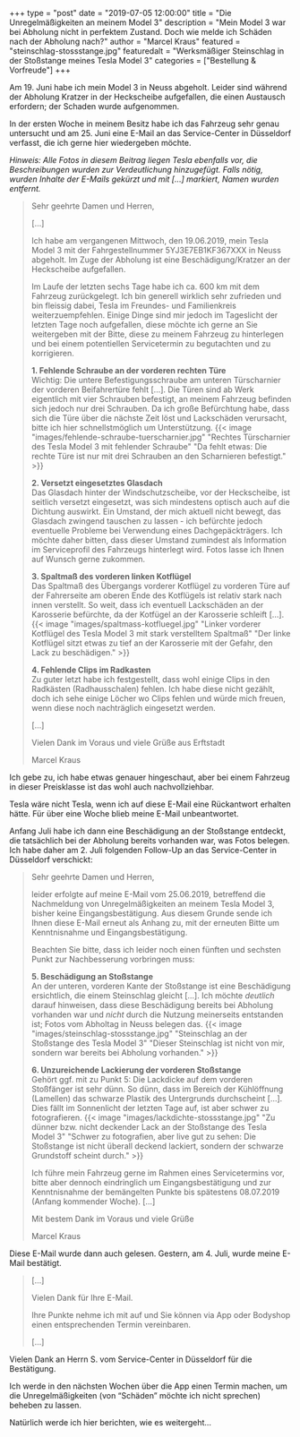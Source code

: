 +++
type = "post"
date = "2019-07-05 12:00:00"
title = "Die Unregelmäßigkeiten an meinem Model 3"
description = "Mein Model 3 war bei Abholung nicht in perfektem Zustand. Doch wie melde ich Schäden nach der Abholung nach?"
author = "Marcel Kraus"
featured = "steinschlag-stossstange.jpg"
featuredalt = "Werksmäßiger Steinschlag in der Stoßstange meines Tesla Model 3"
categories = ["Bestellung & Vorfreude"]
+++

Am 19. Juni habe ich mein Model 3 in Neuss abgeholt. Leider sind während der Abholung Kratzer in der Heckscheibe aufgefallen, die einen Austausch erfordern; der Schaden wurde aufgenommen.

In der ersten Woche in meinem Besitz habe ich das Fahrzeug sehr genau untersucht und am 25. Juni eine E-Mail an das Service-Center in Düsseldorf verfasst, die ich gerne hier wiedergeben möchte.

*Hinweis: Alle Fotos in diesem Beitrag liegen Tesla ebenfalls vor, die Beschreibungen wurden zur Verdeutlichung hinzugefügt. Falls nötig, wurden Inhalte der E-Mails gekürzt und mit […] markiert, Namen wurden entfernt.*

> Sehr geehrte Damen und Herren,
>
> […]
>
> Ich habe am vergangenen Mittwoch, den 19.06.2019, mein Tesla Model 3 mit der Fahrgestellnummer 5YJ3E7EB1KF367XXX in Neuss abgeholt. Im Zuge der Abholung ist eine Beschädigung/Kratzer an der Heckscheibe aufgefallen.
>
> Im Laufe der letzten sechs Tage habe ich ca. 600 km mit dem Fahrzeug zurückgelegt. Ich bin generell wirklich sehr zufrieden und bin fleissig dabei, Tesla im Freundes- und Familienkreis weiterzuempfehlen. Einige Dinge sind mir jedoch im Tageslicht der letzten Tage noch aufgefallen, diese möchte ich gerne an Sie weitergeben mit der Bitte, diese zu meinem Fahrzeug zu hinterlegen und bei einem potentiellen Servicetermin zu begutachten und zu korrigieren.
>
> **1. Fehlende Schraube an der vorderen rechten Türe**  
> Wichtig: Die untere Befestigungsschraube am unteren Türscharnier der vorderen Beifahrertüre fehlt […]. Die Türen sind ab Werk eigentlich mit vier Schrauben befestigt, an meinem Fahrzeug befinden sich jedoch nur drei Schrauben. Da ich große Befürchtung habe, dass sich die Türe über die nächste Zeit löst und Lackschäden verursacht, bitte ich hier schnellstmöglich um Unterstützung.
> {{< image "images/fehlende-schraube-tuerscharnier.jpg" "Rechtes Türscharnier des Tesla Model 3 mit fehlender Schraube" "Da fehlt etwas: Die rechte Türe ist nur mit drei Schrauben an den Scharnieren befestigt." >}}
>
> **2. Versetzt eingesetztes Glasdach**  
Das Glasdach hinter der Windschutzscheibe, vor der Heckscheibe, ist seitlich versetzt eingesetzt, was sich mindestens optisch auch auf die Dichtung auswirkt. Ein Umstand, der mich aktuell nicht bewegt, das Glasdach zwingend tauschen zu lassen - ich befürchte jedoch eventuelle Probleme bei Verwendung eines Dachgepäckträgers. Ich möchte daher bitten, dass dieser Umstand zumindest als Information im Serviceprofil des Fahrzeugs hinterlegt wird. Fotos lasse ich Ihnen auf Wunsch gerne zukommen.
>
> **3. Spaltmaß des vorderen linken Kotflügel**  
Das Spaltmaß des Übergangs vorderer Kotflügel zu vorderen Türe auf der Fahrerseite am oberen Ende des Kotflügels ist relativ stark nach innen verstellt. So weit, dass ich eventuell Lackschäden an der Karosserie befürchte, da der Kotfügel an der Karosserie schleift […].
> {{< image "images/spaltmass-kotfluegel.jpg" "Linker vorderer Kotflügel des Tesla Model 3 mit stark verstelltem Spaltmaß" "Der linke Kotflügel sitzt etwas zu tief an der Karosserie mit der Gefahr, den Lack zu beschädigen." >}}
>
> **4. Fehlende Clips im Radkasten**  
Zu guter letzt habe ich festgestellt, dass wohl einige Clips in den Radkästen (Radhausschalen) fehlen. Ich habe diese nicht gezählt, doch ich sehe einige Löcher wo Clips fehlen und würde mich freuen, wenn diese noch nachträglich eingesetzt werden.
>
> […]
>
> Vielen Dank im Voraus und viele Grüße aus Erftstadt
>
> Marcel Kraus

Ich gebe zu, ich habe etwas genauer hingeschaut, aber bei einem Fahrzeug in dieser Preisklasse ist das wohl auch nachvollziehbar.

Tesla wäre nicht Tesla, wenn ich auf diese E-Mail eine Rückantwort erhalten hätte. Für über eine Woche blieb meine E-Mail unbeantwortet.

Anfang Juli habe ich dann eine Beschädigung an der Stoßstange entdeckt, die tatsächlich bei der Abholung bereits vorhanden war, was Fotos belegen. Ich habe daher am 2. Juli folgenden Follow-Up an das Service-Center in Düsseldorf verschickt:

> Sehr geehrte Damen und Herren,
>
> leider erfolgte auf meine E-Mail vom 25.06.2019, betreffend die Nachmeldung von Unregelmäßigkeiten an meinem Tesla Model 3, bisher keine Eingangsbestätigung. Aus diesem Grunde sende ich Ihnen diese E-Mail erneut als Anhang zu, mit der erneuten Bitte um Kenntnisnahme und Eingangsbestätigung.
>
> Beachten Sie bitte, dass ich leider noch einen fünften und sechsten Punkt zur Nachbesserung vorbringen muss:
>
> **5. Beschädigung an Stoßstange**  
> An der unteren, vorderen Kante der Stoßstange ist eine Beschädigung ersichtlich, die einem Steinschlag gleicht […]. Ich möchte *deutlich* darauf hinweisen, dass diese Beschädigung bereits bei Abholung vorhanden war und *nicht* durch die Nutzung meinerseits entstanden ist; Fotos vom Abholtag in Neuss belegen das.
> {{< image "images/steinschlag-stossstange.jpg" "Steinschlag an der Stoßstange des Tesla Model 3" "Dieser Steinschlag ist nicht von mir, sondern war bereits bei Abholung vorhanden." >}}
>
> **6. Unzureichende Lackierung der vorderen Stoßstange**  
Gehört ggf. mit zu Punkt 5: Die Lackdicke auf dem vorderen Stoßfänger ist sehr dünn. So dünn, dass im Bereich der Kühlöffnung (Lamellen) das schwarze Plastik des Untergrunds durchscheint […]. Dies fällt im Sonnenlicht der letzten Tage auf, ist aber schwer zu fotografieren.
> {{< image "images/lackdichte-stossstange.jpg" "Zu dünner bzw. nicht deckender Lack an der Stoßstange des Tesla Model 3" "Schwer zu fotografien, aber live gut zu sehen: Die Stoßstange ist nicht überall deckend lackiert, sondern der schwarze Grundstoff scheint durch." >}}
>
> Ich führe mein Fahrzeug gerne im Rahmen eines Servicetermins vor, bitte aber dennoch eindringlich um Eingangsbestätigung und zur Kenntnisnahme der bemängelten Punkte bis spätestens 08.07.2019 (Anfang kommender Woche). […]
>
> Mit bestem Dank im Voraus und viele Grüße
>
> Marcel Kraus

Diese E-Mail wurde dann auch gelesen. Gestern, am 4. Juli, wurde meine E-Mail bestätigt.

> […]
>
> Vielen Dank für Ihre E-Mail.
>
> Ihre Punkte nehme ich mit auf und Sie können via App oder Bodyshop einen entsprechenden Termin vereinbaren.
>
> […]

Vielen Dank an Herrn S. vom Service-Center in Düsseldorf für die Bestätigung.

Ich werde in den nächsten Wochen über die App einen Termin machen, um die Unregelmäßigkeiten (von “Schäden” möchte ich nicht sprechen) beheben zu lassen. 

Natürlich werde ich hier berichten, wie es weitergeht…
